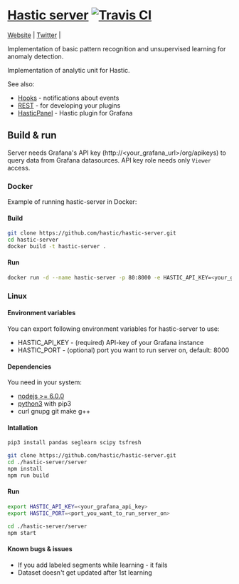 [Hastic server](https://hastic.io) [![Travis CI](https://travis-ci.org/hastic/hastic-server.svg?branch=master)](https://travis-ci.org/hastic/hastic-server) 
================
[Website](https://hastic.io) |
[Twitter](https://twitter.com/hasticio) |

Implementation of basic pattern recognition and unsupervised learning for anomaly detection.

Implementation of analytic unit for Hastic.

See also:
* [Hooks](https://github.com/hastic/hastic-server/blob/master/HOOKS.md) - notifications about events
* [REST](REST.md) - for developing your plugins
* [HasticPanel](https://github.com/hastic/hastic-grafana-graph-panel) - Hastic plugin for Grafana 

## Build & run

Server needs Grafana's API key (http://<your_grafana_url>/org/apikeys) to query data from Grafana datasources.
API key role needs only `Viewer` access.

### Docker

Example of running hastic-server in Docker:

#### Build 
```bash
git clone https://github.com/hastic/hastic-server.git
cd hastic-server
docker build -t hastic-server .
```

#### Run
```bash
docker run -d --name hastic-server -p 80:8000 -e HASTIC_API_KEY=<your_grafana_api_key> hastic-server
```

### Linux

#### Environment variables

You can export following environment variables for hastic-server to use:
- HASTIC_API_KEY - (required) API-key of your Grafana instance
- HASTIC_PORT - (optional) port you want to run server on, default: 8000

#### Dependencies

You need in your system:
* [nodejs >= 6.0.0](https://nodejs.org/en/download/package-manager/)
* [python3](https://www.python.org/downloads/) with pip3
* curl gnupg git make g++

#### Intallation
```bash
pip3 install pandas seglearn scipy tsfresh

git clone https://github.com/hastic/hastic-server.git
cd ./hastic-server/server
npm install 
npm run build
```

#### Run
```bash
export HASTIC_API_KEY=<your_grafana_api_key>
export HASTIC_PORT=<port_you_want_to_run_server_on>

cd ./hastic-server/server
npm start
```

#### Known bugs & issues

- If you add labeled segments while learning - it fails
- Dataset doesn't get updated after 1st learning
